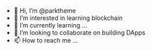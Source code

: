 - 👋 Hi, I’m @parktheme
- 👀 I’m interested in learning blockchain 
- 🌱 I’m currently learning ...
- 💞️ I’m looking to collaborate on building DApps
- 📫 How to reach me ...

<!---
parktheme/parktheme is a ✨ special ✨ repository because its `README.md` (this file) appears on your GitHub profile.
You can click the Preview link to take a look at your changes.
--->
